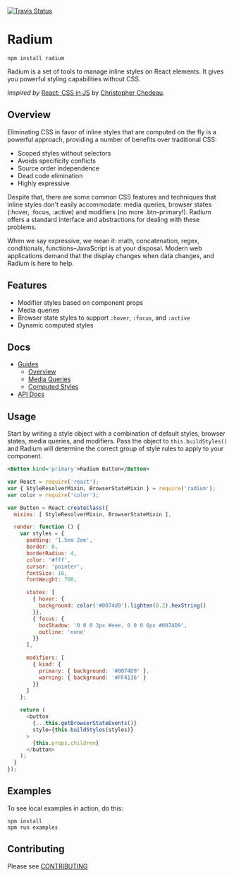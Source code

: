 [![Travis Status](https://api.travis-ci.org/FormidableLabs/radium.svg)](https://travis-ci.org/FormidableLabs/radium)

# Radium

```
npm install radium
```

Radium is a set of tools to manage inline styles on React elements. It gives you powerful styling capabilities without CSS.

_Inspired by_ <a href="https://speakerdeck.com/vjeux/react-css-in-js">React: CSS in JS</a>
by <a href="https://twitter.com/Vjeux">Christopher Chedeau</a>.

## Overview

Eliminating CSS in favor of inline styles that are computed on the fly is a powerful approach, providing a number of benefits over traditional CSS:

- Scoped styles without selectors
- Avoids specificity conflicts
- Source order independence
- Dead code elimination
- Highly expressive

Despite that, there are some common CSS features and techniques that inline styles don't easily accommodate: media queries, browser states (:hover, :focus, :active) and modifiers (no more .btn-primary!). Radium offers a standard interface and abstractions for dealing with these problems.

When we say expressive, we mean it: math, concatenation, regex, conditionals, functions–JavaScript is at your disposal. Modern web applications demand that the display changes when data changes, and Radium is here to help.

## Features

* Modifier styles based on component props
* Media queries
* Browser state styles to support `:hover`, `:focus`, and `:active`
* Dynamic computed styles

## Docs

- [Guides](docs/guides)
  - [Overview](docs/guides/overview.md)
  - [Media Queries](docs/guides/media-queries.md)
  - [Computed Styles](docs/guides/computed-styles.md)
- [API Docs](docs/api)

## Usage

Start by writing a style object with a combination of default styles, browser states, media queries, and modifiers. Pass the object to `this.buildStyles()` and Radium will determine the correct group of style rules to apply to your component.

```xml
<Button kind='primary'>Radium Button</Button>
```

```js
var React = require('react');
var { StyleResolverMixin, BrowserStateMixin } = require('radium');
var color = require('color');

var Button = React.createClass({
  mixins: [ StyleResolverMixin, BrowserStateMixin ],

  render: function () {
    var styles = {
      padding: '1.5em 2em',
      border: 0,
      borderRadius: 4,
      color: '#fff',
      cursor: 'pointer',
      fontSize: 16,
      fontWeight: 700,

      states: [
        { hover: {
          background: color('#0074d9').lighten(0.2).hexString()
        }},
        { focus: {
          boxShadow: '0 0 0 3px #eee, 0 0 0 6px #0074D9',
          outline: 'none'
        }}
      ],

      modifiers: [
        { kind: {
          primary: { background: '#0074D9' },
          warning: { background: '#FF4136' }
        }}
      ]
    };

    return (
      <button
        {...this.getBrowserStateEvents()}
        style={this.buildStyles(styles)}
      >
        {this.props.children}
      </button>
    );
  }
});
```

## Examples

To see local examples in action, do this:

```
npm install
npm run examples
```

## Contributing

Please see [CONTRIBUTING](CONTRIBUTING.md)
